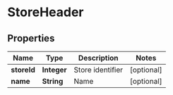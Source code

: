 
# StoreHeader

## Properties
Name | Type | Description | Notes
------------ | ------------- | ------------- | -------------
**storeId** | **Integer** | Store identifier |  [optional]
**name** | **String** | Name |  [optional]



